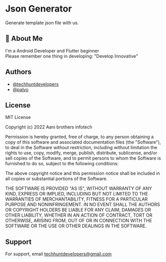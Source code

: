 # Json Generator

Generate template json file with us.

## 🚀 About Me

I'm a Android Developer and Flutter beginner <br />
Please remember one thing in developing: "Develop Innovative"

## Authors

- [@techhuntdevelopers](https://github.com/techhuntdevelopers)
- [@palyo](https://github.com/palyo)

## License

MIT License

Copyright (c) 2022 Aani brothers infotech

Permission is hereby granted, free of charge, to any person obtaining a copy
of this software and associated documentation files (the "Software"), to deal
in the Software without restriction, including without limitation the rights
to use, copy, modify, merge, publish, distribute, sublicense, and/or sell
copies of the Software, and to permit persons to whom the Software is
furnished to do so, subject to the following conditions:

The above copyright notice and this permission notice shall be included in all
copies or substantial portions of the Software.

THE SOFTWARE IS PROVIDED "AS IS", WITHOUT WARRANTY OF ANY KIND, EXPRESS OR
IMPLIED, INCLUDING BUT NOT LIMITED TO THE WARRANTIES OF MERCHANTABILITY,
FITNESS FOR A PARTICULAR PURPOSE AND NONINFRINGEMENT. IN NO EVENT SHALL THE
AUTHORS OR COPYRIGHT HOLDERS BE LIABLE FOR ANY CLAIM, DAMAGES OR OTHER
LIABILITY, WHETHER IN AN ACTION OF CONTRACT, TORT OR OTHERWISE, ARISING FROM,
OUT OF OR IN CONNECTION WITH THE SOFTWARE OR THE USE OR OTHER DEALINGS IN THE
SOFTWARE.

## Support

For support, email techhuntdevelopers@gmail.com

